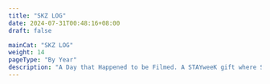 ```yaml
---
title: "SKZ LOG"
date: 2024-07-31T00:48:16+08:00
draft: false

mainCat: "SKZ LOG"
weight: 14
pageType: "By Year"
description: "A Day that Happened to be Filmed. A STAYweeK gift where SKZ hang out together"
---
```

